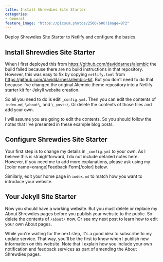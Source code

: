 ```yaml
---
title: Install Shrewdies Site Starter
categories:
- General
feature_image: "https://picsum.photos/2560/600?image=872"
---
```


Deploy Shrewdies Site Starter to Netlify and configure the basics.

<!-- more -->

##  Install Shrewdies Site Starter
When I first deployed this from https://github.com/daviddarnes/alembic the build failed because there are no build instructions in that repository. However, this was easy to fix by copying ```netlify.toml``` from https://github.com/daviddarnes/alembic-kit. But you don't need to do that because I've changed the original Alembic theme repository into a Netlify starter kit for Jekyll website creation.

So all you need to do is edit ```_config.yml```. Then you can edit the contents of ```index.md```, ```\about\```, and ```\_posts\```. Or delete the contents of those files and add your own.

I will assume you are going to edit the contents. So you should follow the notes that I've presented in these example blog posts.

##  Configure Shrewdies Site Starter
Your first step is to change my details in ```_config.yml``` to your own. As I believe this is straightforward, I do not include detailed notes here. However, if you need me to add more explanations, please ask using my [color name=orange]Feedback Form[/color] below.

Similarly, edit your home page in ```index.md``` to match how you want to introduce your website.

##  Your Jekyll Site Starter
Now you should have a working website. But you must delete or replace my About Shrewdies pages before you publish your website to the public. So delete the contents of ```/about/``` now. Or see my next post to learn how to edit your own About pages.

While you're waiting for the next step, it's a good idea to subscribe to my update service. That way, you'll be the first to know when I publish new information on this website. Note that I explain how you include your own notification and feedback services as part of amending the About Shrewdies pages.
